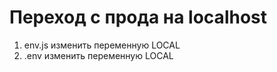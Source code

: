 # Переход с прода на localhost
1. env.js изменить переменную LOCAL
2. .env изменить переменную LOCAL
